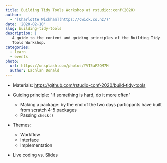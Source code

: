 ```yaml
---
title: Building Tidy Tools Workshop at rstudio::conf(2020)
author:
  - "[Charlotte Wickham](https://cwick.co.nz/)"
date: '2020-02-10'
slug: building-tidy-tools
description: |
   A guide to the content and guiding principles of the Building Tidy
   Tools Workshop.
categories:
  - learn
  - events
photo:
  url: https://unsplash.com/photos/YVT5aF2QM7M
  author: Lachlan Donald
---
```


* Materials:  https://github.com/rstudio-conf-2020/build-tidy-tools

* Guiding principle: "If something is hard, do it more often" 
    
    * Making a package: by the end of the two days particpants have built from scratch 4-5 packages
    * Passing `check()`

* Themes:
    
    * Workflow
    * Interface
    * Implementation

* Live coding vs. Slides


